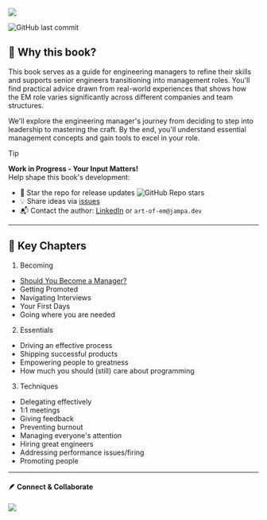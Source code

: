 <picture>
  <source media="(prefers-color-scheme: dark)" srcset="https://github.com/user-attachments/assets/f521777e-98b9-46cf-90a0-f6528da20cc3">
  <source media="(prefers-color-scheme: light)" srcset="https://github.com/user-attachments/assets/dcdcb977-25b9-4cee-98c6-5a461a4e7158">
  <img src="https://github.com/user-attachments/assets/be896e4d-3afa-4e85-af72-da7da8edb838">
</picture>

![GitHub last commit](https://img.shields.io/github/last-commit/JampaUchoa/the-art-of-engineering-management)

## 📘 Why this book?

This book serves as a guide for engineering managers to refine their skills and supports senior engineers transitioning into management roles. You'll find practical advice drawn from real-world experiences that shows how the EM role varies significantly across different companies and team structures.

We'll explore the engineering manager's journey from deciding to step into leadership to mastering the craft. By the end, you'll understand essential management concepts and gain tools to excel in your role.


> [!TIP]
> **Work in Progress - Your Input Matters!**  
> Help shape this book's development:
>
> - 🌟 Star the repo for release updates ![GitHub Repo stars](https://img.shields.io/github/stars/JampaUchoa/the-art-of-engineering-management)
> - 💡 Share ideas via [issues](https://github.com/JampaUchoa/the-art-of-engineering-management/issues)
> - 📬 Contact the author: [LinkedIn](https://www.linkedin.com/in/jampauchoa/) or `art-of-em@jampa.dev`

<hr>

## 🔑 Key Chapters

1. Becoming
- [Should You Become a Manager?](https://taoem.com/chapters/1/should-you-become-an-engineering-manager)
- Getting Promoted
- Navigating Interviews
- Your First Days
- Going where you are needed

2. Essentials
- Driving an effective process
- Shipping successful products
- Empowering people to greatness
- How much you should (still) care about programming

3. Techniques
- Delegating effectively
- 1:1 meetings
- Giving feedback
- Preventing burnout
- Managing everyone's attention
- Hiring great engineers
- Addressing performance issues/firing
- Promoting people


<hr>

#### 🪶 Connect & Collaborate
 <a href="https://discord.gg/ZmRXFkzRPN" alt="Join our discord!">
<img src="https://img.shields.io/badge/Discord-%235865F2.svg?label=Community&logo=discord&logoColor=white">
</a>